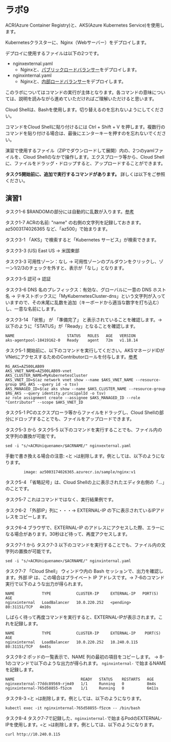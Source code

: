 # ラボ9

ACR(Azure Container Registry)と、AKS(Azure Kubernetes Service)を使用します。

Kubernetesクラスターに、Nginx（Webサーバー）をデプロイします。

デプロイに使用するファイルは以下の2つです。

- nginxexternal.yaml
  - Nginxと、[パブリックロードバランサー](https://docs.microsoft.com/ja-jp/azure/aks/load-balancer-standard#use-the-public-standard-load-balancer)をデプロイします。
- nginxinternal.yaml
  - Nginxと、[内部ロードバランサー](https://docs.microsoft.com/ja-jp/azure/aks/internal-lb)をデプロイします。

このラボについてはコマンドの実行が主体となります。各コマンドの意味については、説明を読みながら進めていただければご理解いただけると思います。

Cloud Shellは、Bashを使用します。切り替えるのを忘れないようにしてください。

コマンドをCloud Shellに貼り付けるには Ctrl + Shift + V を押します。複数行のコマンドを貼り付ける場合は、最後にエンターキーを押すのを忘れないでください。

演習で使用するファイル（ZIPでダウンロードして展開）内の、2つのyamlファイルを、Cloud Shellのなかで操作します。エクスプローラ等から、Cloud Shellに、ファイルをドラッグ・ドロップすると、アップロードすることができます。

**タスク5開始前に、追加で実行するコマンドがあります。** 詳しくは以下をご参照ください。

## 演習1

タスク1-6 $RANDOMの部分には自動的に乱数が入ります。[参考](https://qiita.com/7of9/items/60b59fd872fe378726fd)

タスク1-7 ACRの名前: "name" の右側の文字列を記録しておきます。az5003174026365 など、「az500」で始まります。

タスク3-1 「AKS」で検索すると「Kubernetes サービス」が検索できます。

タスク3-3 (US) East US → 米国東部

タスク3-3 可用性ゾーン：なし → 可用性ゾーンのプルダウンをクリックし、ゾーン1/2/3のチェックを外すと、表示が「なし」となります。

タスク3-5 認可→ 認証

タスク3-6 DNS 名のプレフィックス：有効な、グローバルに一意の DNS ホスト名 → テキストボックスに「MyKubernetesCluster-dns」という文字列が入っていますので、その末尾に乱数を追加（キーボードから適当な数字を打ち込む）し、一意な名前にします。

タスク3-14 「状態」 が 「準備完了」 と表示されていることを確認します。→ 以下のように「STATUS」が「Ready」となることを確認します。

```
NAME                       STATUS   ROLES   AGE   VERSION
aks-agentpool-18419162-0   Ready    agent   72m   v1.18.14
```

タスク5-1 開始前に、以下のコマンドを実行してください。AKSマネージドIDがVNetにアクセスするためのContributorロールを付与します。[参考](https://github.com/MicrosoftLearning/AZ500-AzureSecurityTechnologies/issues/113)
```
RG_AKS=AZ500LAB09
AKS_VNET_NAME=AZ500LAB09-vnet
AKS_CLUSTER_NAME=MyKubernetesCluster
AKS_VNET_ID=$(az network vnet show --name $AKS_VNET_NAME --resource-group $RG_AKS --query id -o tsv)
AKS_MANAGED_ID=$(az aks show --name $AKS_CLUSTER_NAME --resource-group $RG_AKS --query identity.principalId -o tsv)
az role assignment create --assignee $AKS_MANAGED_ID --role "Contributor" --scope $AKS_VNET_ID
```

タスク5-1 PCのエクスプローラ等からファイルをドラッグし、Cloud Shellの部分にドロップすることでも、ファイルをアップロードできます。

タスク5-3 から タスク5-5 以下のコマンドを実行することでも、ファイル内の文字列の置換が可能です。
```
sed -i "s/<ACRUniquename>/$ACRNAME/" nginxexternal.yaml
```

手動で書き換える場合の注意: `<`と `>`は削除します。例としては、以下のようになります。
```
        image: az5003174026365.azurecr.io/sample/nginx:v1
```

タスク5-4 「省略記号」は、Cloud Shellの上に表示されたエディタ右側の「...」のことです。

タスク5-7 これはコマンドではなく、実行結果例です。

タスク6-2 「外部IP」列に・・・→ EXTERNAL-IP の下に表示されているIPアドレスをコピーします。

タスク6-4 ブラウザで、EXTERNAL-IP のアドレスにアクセスした際、エラーになる場合があります。30秒ほど待って、再度アクセスします。

タスク7-1 から タスク7-3 以下のコマンドを実行することでも、ファイル内の文字列の置換が可能です。
```
sed -i "s/<ACRUniquename>/$ACRNAME/" nginxinternal.yaml
```


タスク7-7 「Cloud Shell」 ウィンドウ内の Bash セッションで、出力を確認します。外部 IP は、この場合はプライベート IP アドレスです。→ 7-6のコマンド実行で以下のような出力が得られます。

```
NAME            TYPE           CLUSTER-IP     EXTERNAL-IP   PORT(S)        AGE
nginxinternal   LoadBalancer   10.0.220.252   <pending>     80:31151/TCP   4m10s
```
しばらく待って再度コマンドを実行すると、EXTERNAL-IPが表示されます。これを記録します。
```
NAME            TYPE           CLUSTER-IP     EXTERNAL-IP    PORT(S)        AGE
nginxinternal   LoadBalancer   10.0.220.252   10.240.0.115   80:31151/TCP   6m45s
```

タスク8-2 ポッドの一覧表示で、NAME 列の最初の項目をコピーします。 → 8-1のコマンドで以下のような出力が得られます。
`nginxinternal-` で始まるNAMEを記録します。
```
NAME                             READY   STATUS    RESTARTS   AGE
nginxexternal-77ddc89569-rjm49   1/1     Running   0          8m4s
nginxinternal-765d58855-f5zcm    1/1     Running   0          6m11s
```

タスク8-3 `<`と `>`は削除します。例としては、以下のようになります。

```
kubectl exec -it nginxinternal-765d58855-f5zcm -- /bin/bash
```

タスク8-4 タスク7-7で記録した、`nginxinternal-`で始まるPodのEXTERNAL-IPを使用します。`<`と `>`は削除します。例としては、以下のようになります。

```
curl http://10.240.0.115
```

